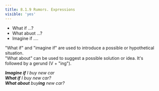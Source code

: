 ```yaml
---
title: 8.1.9 Rumors. Expressions
visible: 'yes'
---
```


- What if ...?
- What abuot ...?
- Imagine if ....

"What if" and "imagine if" are used to introduce a possible or hypothetical situation.<br>
"What about" can be used to suggest a possible solution or idea. It's followed by a gerund (V + "ing").

_**Imagine if** I buy new car_ <br>
_**What if** I buy new car?_ <br>
_**What about** buy**ing** new car?_
